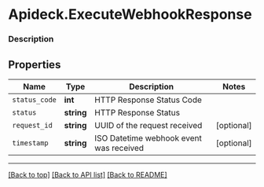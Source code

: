 # Apideck.ExecuteWebhookResponse

### Description

## Properties
Name | Type | Description | Notes
------------ | ------------- | ------------- | -------------
`status_code` | **int** | HTTP Response Status Code | 
`status` | **string** | HTTP Response Status | 
`request_id` | **string** | UUID of the request received | [optional] 
`timestamp` | **string** | ISO Datetime webhook event was received | [optional] 





---

[[Back to top]](#) [[Back to API list]](../../../../README.md#documentation-for-api-endpoints) [[Back to README]](../../../../README.md)


